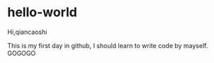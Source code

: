 # hello-world

Hi,qiancaoshi

This is my first day in github, I should learn to write code by mayself. GOGOGO   
